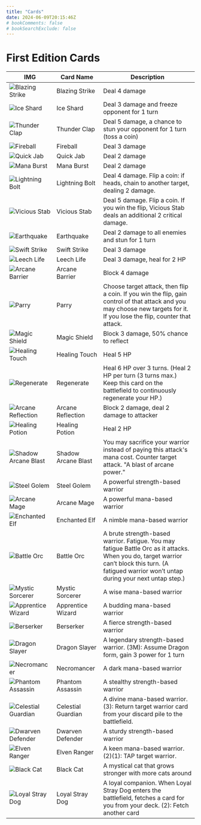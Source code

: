 ```yaml
---
title: "Cards"
date: 2024-06-09T20:15:46Z
# bookComments: false
# bookSearchExclude: false
---
```


# First Edition Cards

| IMG                                                     | Card Name           | Description                                                                                                                                                                                         |
| ------------------------------------------------------- | ------------------- | --------------------------------------------------------------------------------------------------------------------------------------------------------------------------------------------------- |
| ![Blazing Strike](/images/1ST%200001%20-%20EN.png)      | Blazing Strike      | Deal 4 damage                                                                                                                                                                                       |
| ![Ice Shard](/images/1ST%200002%20-%20EN.png)           | Ice Shard           | Deal 3 damage and freeze opponent for 1 turn                                                                                                                                                        |
| ![Thunder Clap](/images/1ST%200003%20-%20EN.png)        | Thunder Clap        | Deal 5 damage, a chance to stun your opponent for 1 turn (toss a coin)                                                                                                                              |
| ![Fireball](/images/1ST%200007%20-%20EN.png)            | Fireball            | Deal 3 damage                                                                                                                                                                                       |
| ![Quick Jab](/images/1ST%200008%20-%20EN.png)           | Quick Jab           | Deal 2 damage                                                                                                                                                                                       |
| ![Mana Burst](/images/1ST%200009%20-%20EN.png)          | Mana Burst          | Deal 2 damage                                                                                                                                                                                       |
| ![Lightning Bolt](/images/1ST%200015%20-%20EN.png)      | Lightning Bolt      | Deal 4 damage. Flip a coin: if heads, chain to another target, dealing 2 damage.                                                                                                                    |
| ![Vicious Stab](/images/1ST%200018%20-%20EN.png)        | Vicious Stab        | Deal 5 damage. Flip a coin. If you win the flip, Vicious Stab deals an additional 2 critical damage.                                                                                                |
| ![Earthquake](/images/1ST%200020%20-%20EN.png)          | Earthquake          | Deal 2 damage to all enemies and stun for 1 turn                                                                                                                                                    |
| ![Swift Strike](/images/1ST%200029%20-%20EN.png)        | Swift Strike        | Deal 3 damage                                                                                                                                                                                       |
| ![Leech Life](/images/1ST%200036%20-%20EN.png)          | Leech Life          | Deal 3 damage, heal for 2 HP                                                                                                                                                                        |
| ![Arcane Barrier](/images/1ST%200005%20-%20EN.png)      | Arcane Barrier      | Block 4 damage                                                                                                                                                                                      |
| ![Parry](/images/1ST%200012%20-%20EN.png)               | Parry               | Choose target attack, then flip a coin. If you win the flip, gain control of that attack and you may choose new targets for it. If you lose the flip, counter that attack.                          |
| ![Magic Shield](/images/1ST%200013%20-%20EN.png)        | Magic Shield        | Block 3 damage, 50% chance to reflect                                                                                                                                                               |
| ![Healing Touch](/images/1ST%200016%20-%20EN.png)       | Healing Touch       | Heal 5 HP                                                                                                                                                                                           |
| ![Regenerate](/images/1ST%200017%20-%20EN.png)          | Regenerate          | Heal 6 HP over 3 turns. (Heal 2 HP per turn (3 turns max.) Keep this card on the battlefield to continuously regenerate your HP.)                                                                   |
| ![Arcane Reflection](/images/1ST%200022%20-%20EN.png)   | Arcane Reflection   | Block 2 damage, deal 2 damage to attacker                                                                                                                                                           |
| ![Healing Potion](/images/1ST%200024%20-%20EN.png)      | Healing Potion      | Heal 2 HP                                                                                                                                                                                           |
| ![Shadow Arcane Blast](/images/1ST%200030%20-%20EN.png) | Shadow Arcane Blast | You may sacrifice your warrior instead of paying this attack's mana cost. Counter target attack. "A blast of arcane power."                                                                         |
| ![Steel Golem](/images/1ST%200040%20-%20EN.png)         | Steel Golem         | A powerful strength-based warrior                                                                                                                                                                   |
| ![Arcane Mage](/images/1ST%200041%20-%20EN.png)         | Arcane Mage         | A powerful mana-based warrior                                                                                                                                                                       |
| ![Enchanted Elf](/images/1ST%200043%20-%20EN.png)       | Enchanted Elf       | A nimble mana-based warrior                                                                                                                                                                         |
| ![Battle Orc](/images/1ST%200044%20-%20EN.png)          | Battle Orc          | A brute strength-based warrior. Fatigue. You may fatigue Battle Orc as it attacks. When you do, target warrior can’t block this turn. (A fatigued warrior won’t untap during your next untap step.) |
| ![Mystic Sorcerer](/images/1ST%200045%20-%20EN.png)     | Mystic Sorcerer     | A wise mana-based warrior                                                                                                                                                                           |
| ![Apprentice Wizard](/images/1ST%200047%20-%20EN.png)   | Apprentice Wizard   | A budding mana-based warrior                                                                                                                                                                        |
| ![Berserker](/images/1ST%200048%20-%20EN.png)           | Berserker           | A fierce strength-based warrior                                                                                                                                                                     |
| ![Dragon Slayer](/images/1ST%200050%20-%20EN.png)       | Dragon Slayer       | A legendary strength-based warrior. (3M): Assume Dragon form, gain 3 power for 1 turn                                                                                                               |
| ![Necromancer](/images/1ST%200051%20-%20EN.png)         | Necromancer         | A dark mana-based warrior                                                                                                                                                                           |
| ![Phantom Assassin](/images/1ST%200052%20-%20EN.png)    | Phantom Assassin    | A stealthy strength-based warrior                                                                                                                                                                   |
| ![Celestial Guardian](/images/1ST%200053%20-%20EN.png)  | Celestial Guardian  | A divine mana-based warrior. (3): Return target warrior card from your discard pile to the battlefield.                                                                                             |
| ![Dwarven Defender](/images/1ST%200054%20-%20EN.png)    | Dwarven Defender    | A sturdy strength-based warrior                                                                                                                                                                     |
| ![Elven Ranger](/images/1ST%200055%20-%20EN.png)        | Elven Ranger        | A keen mana-based warrior. (2)(1): TAP target warrior.                                                                                                                                              |
| ![Black Cat](/images/1ST%200060%20-%20EN.png)           | Black Cat           | A mystical cat that grows stronger with more cats around                                                                                                                                            |
| ![Loyal Stray Dog](/images/1ST%200061%20-%20EN.png)     | Loyal Stray Dog     | A loyal companion. When Loyal Stray Dog enters the battlefield, fetches a card for you from your deck. (2): Fetch another card                                                                      |
